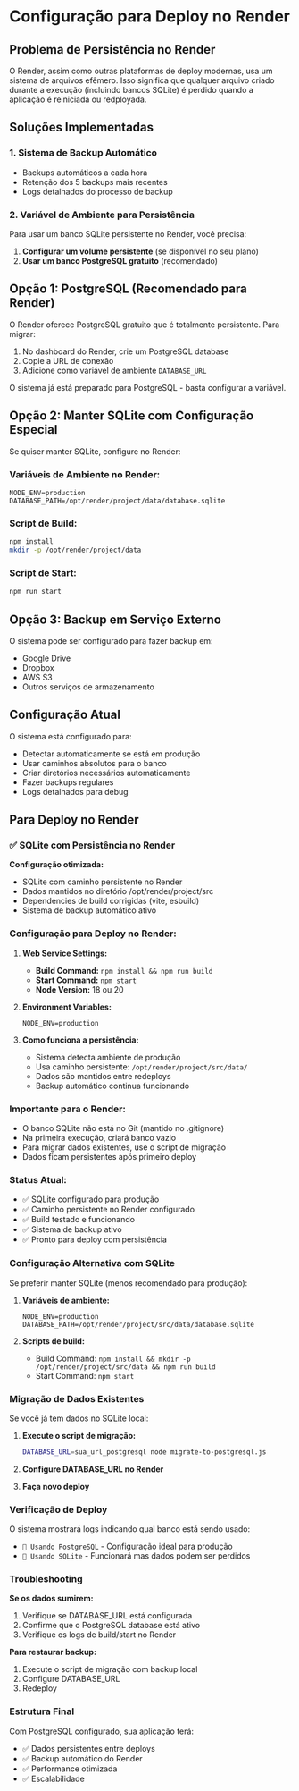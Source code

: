 # Configuração para Deploy no Render

## Problema de Persistência no Render

O Render, assim como outras plataformas de deploy modernas, usa um sistema de arquivos efêmero. Isso significa que qualquer arquivo criado durante a execução (incluindo bancos SQLite) é perdido quando a aplicação é reiniciada ou redployada.

## Soluções Implementadas

### 1. Sistema de Backup Automático
- Backups automáticos a cada hora
- Retenção dos 5 backups mais recentes
- Logs detalhados do processo de backup

### 2. Variável de Ambiente para Persistência
Para usar um banco SQLite persistente no Render, você precisa:

1. **Configurar um volume persistente** (se disponível no seu plano)
2. **Usar um banco PostgreSQL gratuito** (recomendado)

## Opção 1: PostgreSQL (Recomendado para Render)

O Render oferece PostgreSQL gratuito que é totalmente persistente. Para migrar:

1. No dashboard do Render, crie um PostgreSQL database
2. Copie a URL de conexão 
3. Adicione como variável de ambiente `DATABASE_URL`

O sistema já está preparado para PostgreSQL - basta configurar a variável.

## Opção 2: Manter SQLite com Configuração Especial

Se quiser manter SQLite, configure no Render:

### Variáveis de Ambiente no Render:
```
NODE_ENV=production
DATABASE_PATH=/opt/render/project/data/database.sqlite
```

### Script de Build:
```bash
npm install
mkdir -p /opt/render/project/data
```

### Script de Start:
```bash
npm run start
```

## Opção 3: Backup em Serviço Externo

O sistema pode ser configurado para fazer backup em:
- Google Drive
- Dropbox  
- AWS S3
- Outros serviços de armazenamento

## Configuração Atual

O sistema está configurado para:
- Detectar automaticamente se está em produção
- Usar caminhos absolutos para o banco
- Criar diretórios necessários automaticamente
- Fazer backups regulares
- Logs detalhados para debug

## Para Deploy no Render

### ✅ SQLite com Persistência no Render

**Configuração otimizada:**
- SQLite com caminho persistente no Render
- Dados mantidos no diretório /opt/render/project/src
- Dependencies de build corrigidas (vite, esbuild)
- Sistema de backup automático ativo

### Configuração para Deploy no Render:

1. **Web Service Settings:**
   - **Build Command:** `npm install && npm run build`
   - **Start Command:** `npm start`
   - **Node Version:** 18 ou 20

2. **Environment Variables:**
   ```
   NODE_ENV=production
   ```

3. **Como funciona a persistência:**
   - Sistema detecta ambiente de produção
   - Usa caminho persistente: `/opt/render/project/src/data/`
   - Dados são mantidos entre redeploys
   - Backup automático continua funcionando

### Importante para o Render:
- O banco SQLite não está no Git (mantido no .gitignore)
- Na primeira execução, criará banco vazio
- Para migrar dados existentes, use o script de migração
- Dados ficam persistentes após primeiro deploy

### Status Atual:
- ✅ SQLite configurado para produção
- ✅ Caminho persistente no Render configurado
- ✅ Build testado e funcionando
- ✅ Sistema de backup ativo
- ✅ Pronto para deploy com persistência

### Configuração Alternativa com SQLite

Se preferir manter SQLite (menos recomendado para produção):

1. **Variáveis de ambiente:**
   ```
   NODE_ENV=production
   DATABASE_PATH=/opt/render/project/src/data/database.sqlite
   ```

2. **Scripts de build:**
   - Build Command: `npm install && mkdir -p /opt/render/project/src/data && npm run build`
   - Start Command: `npm start`

### Migração de Dados Existentes

Se você já tem dados no SQLite local:

1. **Execute o script de migração:**
   ```bash
   DATABASE_URL=sua_url_postgresql node migrate-to-postgresql.js
   ```

2. **Configure DATABASE_URL no Render**

3. **Faça novo deploy**

### Verificação de Deploy

O sistema mostrará logs indicando qual banco está sendo usado:
- `🐘 Usando PostgreSQL` - Configuração ideal para produção
- `📁 Usando SQLite` - Funcionará mas dados podem ser perdidos

### Troubleshooting

**Se os dados sumirem:**
1. Verifique se DATABASE_URL está configurada
2. Confirme que o PostgreSQL database está ativo
3. Verifique os logs de build/start no Render

**Para restaurar backup:**
1. Execute o script de migração com backup local
2. Configure DATABASE_URL
3. Redeploy

### Estrutura Final

Com PostgreSQL configurado, sua aplicação terá:
- ✅ Dados persistentes entre deploys
- ✅ Backup automático do Render
- ✅ Performance otimizada
- ✅ Escalabilidade